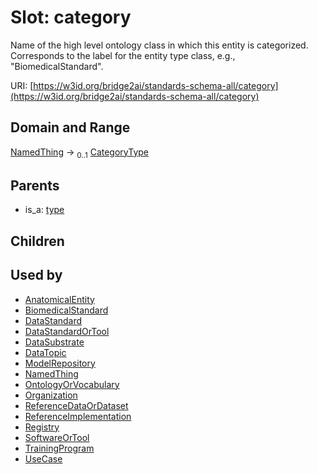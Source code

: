 
# Slot: category

Name of the high level ontology class in which this entity is categorized. Corresponds to the label for the entity type class, e.g., "BiomedicalStandard".

URI: [https://w3id.org/bridge2ai/standards-schema-all/category](https://w3id.org/bridge2ai/standards-schema-all/category)


## Domain and Range

[NamedThing](NamedThing.md) &#8594;  <sub>0..1</sub> [CategoryType](types/CategoryType.md)

## Parents

 *  is_a: [type](type.md)

## Children


## Used by

 * [AnatomicalEntity](AnatomicalEntity.md)
 * [BiomedicalStandard](BiomedicalStandard.md)
 * [DataStandard](DataStandard.md)
 * [DataStandardOrTool](DataStandardOrTool.md)
 * [DataSubstrate](DataSubstrate.md)
 * [DataTopic](DataTopic.md)
 * [ModelRepository](ModelRepository.md)
 * [NamedThing](NamedThing.md)
 * [OntologyOrVocabulary](OntologyOrVocabulary.md)
 * [Organization](Organization.md)
 * [ReferenceDataOrDataset](ReferenceDataOrDataset.md)
 * [ReferenceImplementation](ReferenceImplementation.md)
 * [Registry](Registry.md)
 * [SoftwareOrTool](SoftwareOrTool.md)
 * [TrainingProgram](TrainingProgram.md)
 * [UseCase](UseCase.md)
